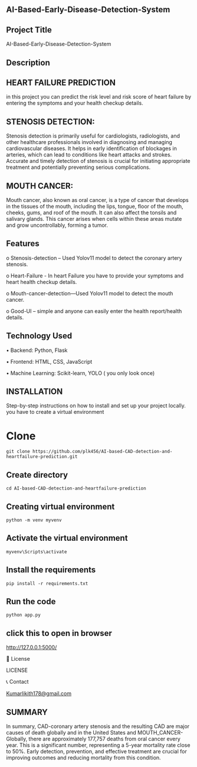 ## AI-Based-Early-Disease-Detection-System
## Project Title
AI-Based-Early-Disease-Detection-System

## Description
## HEART FAILURE PREDICTION
in this project you can predict the risk level and risk score of heart failure by entering the symptoms and your health checkup details.

## STENOSIS DETECTION:

Stenosis detection is primarily useful for cardiologists, radiologists, and other healthcare professionals involved in diagnosing and managing cardiovascular diseases. It helps in early identification of blockages in arteries, which can lead to conditions like heart attacks and strokes. Accurate and timely detection of stenosis is crucial for initiating appropriate treatment and potentially preventing serious complications.  

## MOUTH CANCER:
Mouth cancer, also known as oral cancer, is a type of cancer that develops in the tissues of the mouth, including the lips, tongue, floor of the mouth, cheeks, gums, and roof of the mouth. It can also affect the tonsils and salivary glands. This cancer arises when cells within these areas mutate and grow uncontrollably, forming a tumor. 

## Features
o	Stenosis-detection – Used Yolov11 model to detect the coronary artery stenosis.

o	Heart-Failure - In heart Failure you have to provide your symptoms and heart health checkup details.

o	Mouth-cancer-detection—Used Yolov11 model to detect the mouth cancer.

o	Good-UI – simple and anyone can easily enter the health report/health details.

## Technology Used

•	Backend: Python, Flask

•	Frontend: HTML, CSS, JavaScript

•	Machine Learning: Scikit-learn, YOLO ( you only look once)


## INSTALLATION
Step-by-step instructions on how to install and set up your project locally.
you have to create a virtual environment

# Clone 
```
git clone https://github.com/plk456/AI-based-CAD-detection-and-heartfailure-prediction.git
```
## Create directory
```
cd AI-based-CAD-detection-and-heartfailure-prediction
```
## Creating virtual environment
```
python -m venv myvenv
```
## Activate the virtual environment
```
myvenv\Scripts\activate
```
## Install the requirements
```
pip install -r requirements.txt
```
## Run the code
```
python app.py
```
## click this to open in browser
http://127.0.0.1:5000/


📜 License

LICENSE

📞 Contact

Kumarlikith178@gmail.com

## SUMMARY
In summary, CAD-coronary artery stenosis and the resulting CAD are major causes of death globally and in the United States and MOUTH_CANCER-Globally, there are approximately 177,757 deaths from oral cancer every year. This is a significant number, representing a 5-year mortality rate close to 50%. 
Early detection, prevention, and effective treatment are crucial for improving outcomes and reducing mortality from this condition.

